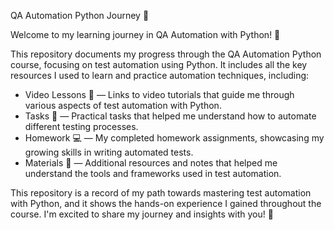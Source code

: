   QA Automation Python Journey 🤖
  
  Welcome to my learning journey in QA Automation with Python! 🧪
  
  This repository documents my progress through the QA Automation Python course, focusing on test automation using Python. It includes all the key resources I used to learn and practice automation techniques, including:

  - Video Lessons 🎥 — Links to video tutorials that guide me through various aspects of test automation with Python.
  - Tasks 📝 — Practical tasks that helped me understand how to automate different testing processes.
  - Homework 💻 — My completed homework assignments, showcasing my growing skills in writing automated tests.
  - Materials 📑 — Additional resources and notes that helped me understand the tools and frameworks used in test automation.
    
  This repository is a record of my path towards mastering test automation with Python, and it shows the hands-on experience I gained throughout the course. I'm excited to share my journey and insights with you! 🌟

